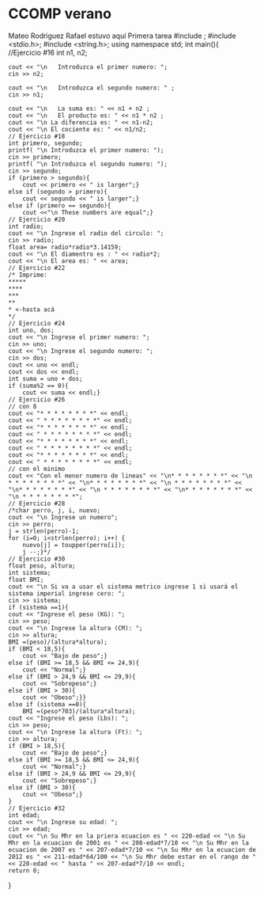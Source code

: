 # CCOMP verano
Mateo Rodriguez
Rafael estuvo aquí
Primera tarea
#include <iostream>;
#include <stdio.h>;
#include <string.h>;
using namespace std;
int main(){   
    //Ejercicio #16
    int n1, n2;

    cout << "\n   Introduzca el primer numero: ";
    cin >> n2;

    cout << "\n   Introduzca el segundo numero: " ;
    cin >> n1;

    cout << "\n   La suma es: " << n1 + n2 ;
    cout << "\n   El producto es: " << n1 * n2 ;
    cout << "\n La diferencia es: " << n1-n2;
    cout << "\n El cociente es: " << n1/n2;
    // Ejercicio #18
    int primero, segundo;
    printf( "\n Introduzca el primer numero: ");
    cin >> primero;
    printf( "\n Introduzca el segundo numero: ");
    cin >> segundo;
    if (primero > segundo){
        cout << primero << " is larger";}
    else if (segundo > primero){
        cout << segundo << " is larger";}
    else if (primero == segundo){
        cout <<"\n These numbers are equal";}
    // Ejercicio #20
    int radio;
    cout << "\n Ingrese el radio del circulo: ";
    cin >> radio;
    float area= radio*radio*3.14159;
    cout << "\n El diamentro es : " << radio*2;
    cout << "\n El area es: " << area;
    // Ejercicio #22
    /* Imprime:
    *****
    ****
    ***
    **
    * <-hasta acá
	*/
    // Ejercicio #24
    int uno, dos;
    cout << "\n Ingrese el primer numero: ";
    cin >> uno;
    cout << "\n Ingrese el segundo numero: ";
    cin >> dos;
    cout << uno << endl;
    cout << dos << endl;
    int suma = uno + dos;
    if (suma%2 == 0){
        cout << suma << endl;}
    // Ejercicio #26
    // con 8 
    cout << "* * * * * * * *" << endl;
    cout << " * * * * * * * *" << endl;
    cout << "* * * * * * * *" << endl;
    cout << " * * * * * * * *" << endl;
    cout << "* * * * * * * *" << endl;
    cout << " * * * * * * * *" << endl;
    cout << "* * * * * * * *" << endl;
    cout << " * * * * * * * *" << endl;
    // con el minimo
    cout << "Con el menor numero de lineas" << "\n* * * * * * * *" << "\n * * * * * * * *" << "\n* * * * * * * *" << "\n * * * * * * * *" << "\n* * * * * * * *" << "\n * * * * * * * *" << "\n* * * * * * * *" << "\n * * * * * * * *";
    // Ejercicio #28
    /*char perro, j, i, nuevo;
    cout << "\n Ingrese un numero";
    cin >> perro;
    j = strlen(perro)-1;
	for (i=0; i<strlen(perro); i++) {
		nuevo[j] = toupper(perro[i]);
		j --;}*/
    // Ejercicio #30
    float peso, altura;
    int sistema;
	float BMI;
    cout << "\n Si va a usar el sistema metrico ingrese 1 si usará el sistema imperial ingrese cero: ";
    cin >> sistema;
	if (sistema ==1){   
    cout << "Ingrese el peso (KG): ";
    cin >> peso;
    cout << "\n Ingrese la altura (CM): ";
    cin >> altura;
	BMI =(peso)/(altura*altura);
	if (BMI < 18,5){
        cout << "Bajo de peso";}
    else if (BMI >= 18,5 && BMI <= 24,9){
        cout << "Normal";}
    else if (BMI > 24,9 && BMI <= 29,9){
        cout << "Sobrepeso";}
    else if (BMI > 30){
        cout << "Obeso";}}
    else if (sistema ==0){
        BMI =(peso*703)/(altura*altura);
    cout << "Ingrese el peso (Lbs): ";
    cin >> peso;
    cout << "\n Ingrese la altura (Ft): ";
    cin >> altura;
    if (BMI > 18,5){
        cout << "Bajo de peso";}
    else if (BMI >= 18,5 && BMI <= 24,9){
        cout << "Normal";}
    else if (BMI > 24,9 && BMI <= 29,9){
        cout << "Sobrepeso";}
    else if (BMI > 30){
        cout << "Obeso";}
	}
    // Ejercicio #32   
	int edad;
	cout << "\n Ingrese su edad: ";
	cin >> edad;
	cout << "\n Su Mhr en la priera ecuacion es " << 220-edad << "\n Su Mhr en la ecuacion de 2001 es " << 208-edad*7/10 << "\n Su Mhr en la ecuacion de 2007 es " << 207-edad*7/10 << "\n Su Mhr en la ecuacion de 2012 es " << 211-edad*64/100 << "\n Su Mhr debe estar en el rango de " << 220-edad << " hasta " << 207-edad*7/10 << endl; 
	return 0;
}
